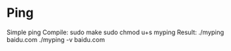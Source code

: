 # Ping
Simple ping
Compile:
    sudo make
    sudo chmod u+s myping
Result:
    ./myping baidu.com
    ./myping -v baidu.com
    
